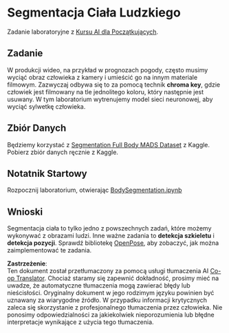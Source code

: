 <!--
CO_OP_TRANSLATOR_METADATA:
{
  "original_hash": "365f0decfe0f47b460bbde8227c5009d",
  "translation_date": "2025-08-24T10:26:51+00:00",
  "source_file": "lessons/4-ComputerVision/12-Segmentation/lab/README.md",
  "language_code": "pl"
}
-->
# Segmentacja Ciała Ludzkiego

Zadanie laboratoryjne z [Kursu AI dla Początkujących](https://github.com/microsoft/ai-for-beginners).

## Zadanie

W produkcji wideo, na przykład w prognozach pogody, często musimy wyciąć obraz człowieka z kamery i umieścić go na innym materiale filmowym. Zazwyczaj odbywa się to za pomocą technik **chroma key**, gdzie człowiek jest filmowany na tle jednolitego koloru, który następnie jest usuwany. W tym laboratorium wytrenujemy model sieci neuronowej, aby wyciąć sylwetkę człowieka.

## Zbiór Danych

Będziemy korzystać z [Segmentation Full Body MADS Dataset](https://www.kaggle.com/datasets/tapakah68/segmentation-full-body-mads-dataset) z Kaggle. Pobierz zbiór danych ręcznie z Kaggle.

## Notatnik Startowy

Rozpocznij laboratorium, otwierając [BodySegmentation.ipynb](../../../../../../lessons/4-ComputerVision/12-Segmentation/lab/BodySegmentation.ipynb)

## Wnioski

Segmentacja ciała to tylko jedno z powszechnych zadań, które możemy wykonywać z obrazami ludzi. Inne ważne zadania to **detekcja szkieletu** i **detekcja pozycji**. Sprawdź bibliotekę [OpenPose](https://github.com/CMU-Perceptual-Computing-Lab/openpose), aby zobaczyć, jak można zaimplementować te zadania.

**Zastrzeżenie**:  
Ten dokument został przetłumaczony za pomocą usługi tłumaczenia AI [Co-op Translator](https://github.com/Azure/co-op-translator). Chociaż staramy się zapewnić dokładność, prosimy mieć na uwadze, że automatyczne tłumaczenia mogą zawierać błędy lub nieścisłości. Oryginalny dokument w jego rodzimym języku powinien być uznawany za wiarygodne źródło. W przypadku informacji krytycznych zaleca się skorzystanie z profesjonalnego tłumaczenia przez człowieka. Nie ponosimy odpowiedzialności za jakiekolwiek nieporozumienia lub błędne interpretacje wynikające z użycia tego tłumaczenia.